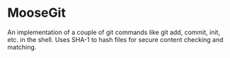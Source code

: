 # MooseGit

An implementation of a couple of git commands like git add, commit, init, etc. in the shell. Uses SHA-1 to hash files for secure content checking and matching.
